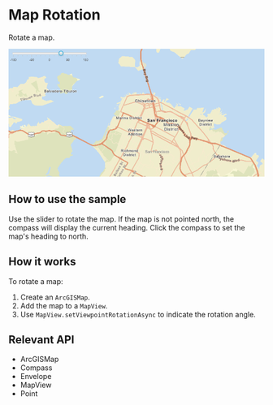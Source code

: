 <h1>Map Rotation</h1>

<p>Rotate a map.</p>

<p><img src="MapRotation.png"/></p>

<h2>How to use the sample</h2>

<p>Use the slider to rotate the map. If the map is not pointed north, the compass will display the current heading. 
Click the compass to set the map's heading to north.</p>

<h2>How it works</h2>

<p>To rotate a map:</p>

<ol>
    <li>Create an <code>ArcGISMap</code>.</li>
    <li>Add the map to a <code>MapView</code>.</li>
    <li>Use <code>MapView.setViewpointRotationAsync</code> to indicate the rotation angle.</li>
</ol>

<h2>Relevant API</h2>

<ul>
    <li>ArcGISMap</li>
    <li>Compass</li>
    <li>Envelope</li>
    <li>MapView</li>
    <li>Point</li>
</ul>
